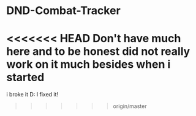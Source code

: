 # DND-Combat-Tracker
<<<<<<< HEAD
Don't have much here and to be honest did not really work on it much besides when i started
=======
i broke it D:
I fixed it!
>>>>>>> origin/master
